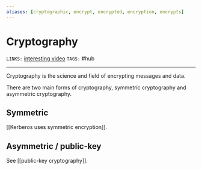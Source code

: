 ```yaml
---
aliases: [cryptographic, encrypt, encrypted, encryption, encrypts]
---
```

# Cryptography
`LINKS:` [interesting video](https://www.youtube.com/watch?v=rLiEA06Bcic)
`TAGS:` #hub  

---
Cryptography is the science and field of encrypting messages and data. 

There are two main forms of cryptography, symmetric cryptography and asymmetric cryptography.

## Symmetric 
[[Kerberos uses symmetric encryption]]. 

## Asymmetric / public-key
See [[public-key cryptography]]. 